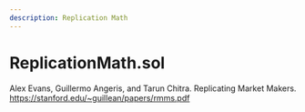 ```yaml
---
description: Replication Math
---
```


# ReplicationMath.sol

Alex Evans, Guillermo Angeris, and Tarun Chitra. Replicating Market Makers.          https://stanford.edu/~guillean/papers/rmms.pdf





